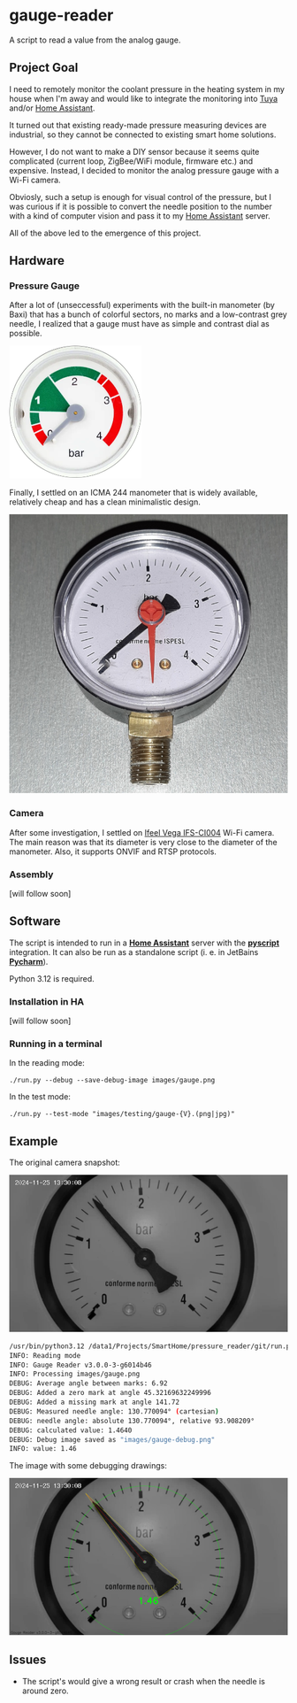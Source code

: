 # gauge-reader

A script to read a value from the analog gauge.

## Project Goal

I need to remotely monitor the coolant pressure in the heating system 
in my house when I'm away and would like to integrate the monitoring 
into [Tuya](https://www.tuya.com/) and/or
[Home Assistant](https://www.home-assistant.io/).

It turned out that existing ready-made pressure measuring devices are
industrial, so they cannot be connected to existing smart home solutions.

However, I do not want to make a DIY sensor because it seems quite
complicated (current loop, ZigBee/WiFi module, firmware etc.) and
expensive. Instead, I decided to monitor the analog pressure gauge with
a Wi-Fi camera.

Obviosly, such a setup is enough for visual control of the pressure,
but I was curious if it is possible to convert the needle position to the
number with a kind of computer vision and pass it to my
[Home Assistant](https://www.home-assistant.io/) server.

All of the above led to the emergence of this project. 

## Hardware

### Pressure Gauge

After a lot of (unseccessful) experiments with the built-in manometer (by Baxi)
that has a bunch of colorful sectors, no marks and a low-contrast
grey needle, I realized that a gauge must have as simple and
contrast dial as possible.

![baxi.png](docs/baxi.png)

Finally, I settled on an ICMA 244 manometer that is widely available,
relatively cheap and has a clean minimalistic design.

![icma-244.jpg](docs/icma-244.jpg)


### Camera

After some investigation, I settled on
[Ifeel Vega IFS-CI004](https://www.amazon.co.uk/Ifeel-Surveillance-IFS-CI004-Bi-directional-Compatible/dp/B0B9XWWRKW)
Wi-Fi camera. The main reason was that its diameter is very close to the diameter
of the manometer. Also, it supports ONVIF and RTSP protocols.


### Assembly

[will follow soon]

## Software

The script is intended to run in a [**Home Assistant**](https://www.home-assistant.io/)
server with the [**pyscript**](https://github.com/custom-components/pyscript)
integration. It can also be run as a standalone script (i. e. in
JetBains [**Pycharm**](https://www.jetbrains.com/pycharm/)).

Python 3.12 is required.

### Installation in HA

[will follow soon]

### Running in a terminal

In the reading mode:
```shell
./run.py --debug --save-debug-image images/gauge.png 
```

In the test mode:
```shell
./run.py --test-mode "images/testing/gauge-{V}.(png|jpg)"
```

## Example

The original camera snapshot:

![gauge.png](docs/gauge.png)

```sh
/usr/bin/python3.12 /data1/Projects/SmartHome/pressure_reader/git/run.py --debug --save-debug-image images/gauge.png 
INFO: Reading mode
INFO: Gauge Reader v3.0.0-3-g6014b46
INFO: Processing images/gauge.png
DEBUG: Average angle between marks: 6.92
DEBUG: Added a zero mark at angle 45.32169632249996
DEBUG: Added a missing mark at angle 141.72
DEBUG: Measured needle angle: 130.770094° (cartesian)
DEBUG: needle angle: absolute 130.770094°, relative 93.908209°
DEBUG: calculated value: 1.4640
DEBUG: Debug image saved as "images/gauge-debug.png"
INFO: value: 1.46
```

The image with some debugging drawings:

![gauge-debug.png](docs/gauge-debug.png)

## Issues

* The script's would give a wrong result or crash when
  the needle is around zero.
